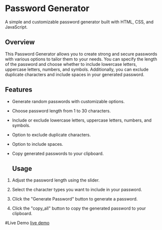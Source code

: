 # Password Generator

A simple and customizable password generator built with HTML, CSS, and JavaScript.

## Overview

This Password Generator allows you to create strong and secure passwords with various options to tailor them to your needs. You can specify the length of the password and choose whether to include lowercase letters, uppercase letters, numbers, and symbols. Additionally, you can exclude duplicate characters and include spaces in your generated password.

## Features

- Generate random passwords with customizable options.
- Choose password length from 1 to 30 characters. 
- Include or exclude lowercase letters, uppercase letters, numbers, and symbols.
- Option to exclude duplicate characters.
- Option to include spaces.
- Copy generated passwords to your clipboard.

  ## Usage


1. Adjust the password length using the slider.
 
2. Select the character types you want to include in your password.
 
3. Click the "Generate Password" button to generate a password.
  
4. Click the "copy_all" button to copy the generated password to your clipboard.

#Live Demo
[live demo](https://uharika77.github.io/Password-Generator/)
